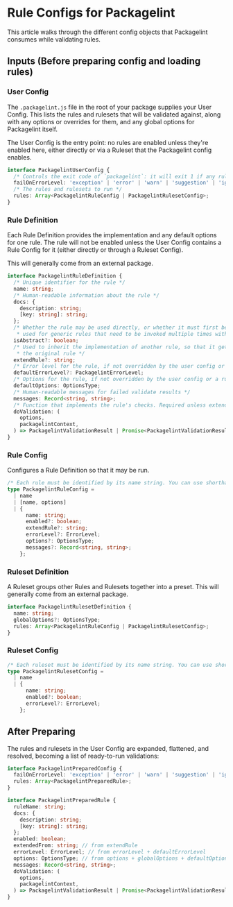 # Rule Configs for Packagelint

This article walks through the different config objects that Packagelint consumes while validating rules.

## Inputs (Before preparing config and loading rules)

### User Config

The <code>.packagelint.js</code> file in the root of your package supplies your User Config. This lists the rules and
rulesets that will be validated against, along with any options or overrides for them, and any global options for
Packagelint itself.

The User Config is the entry point: no rules are enabled unless they're enabled here, either directly or via a Ruleset
that the Packagelint config enables.

```typescript
interface PackagelintUserConfig {
  /* Controls the exit code of `packagelint`: it will exit 1 if any rule fails at or above the specified level */
  failOnErrorLevel: 'exception' | 'error' | 'warn' | 'suggestion' | 'ignore';
  /* The rules and rulesets to run */
  rules: Array<PackagelintRuleConfig | PackagelintRulesetConfig>;
}
```

### Rule Definition

Each Rule Definition provides the implementation and any default options for one rule. The rule will not be enabled
unless the User Config contains a Rule Config for it (either directly or through a Ruleset Config).

This will generally come from an external package.

```typescript
interface PackagelintRuleDefinition {
  /* Unique identifier for the rule */
  name: string;
  /* Human-readable information about the rule */
  docs: {
    description: string;
    [key: string]: string;
  };
  /* Whether the rule may be used directly, or whether it must first be extended to define a different rule. This is
   * used for generic rules that need to be invoked multiple times with different options, like `file-exists` */
  isAbstract?: boolean;
  /* Used to inherit the implementation of another rule, so that it gets its own name and options insetad of overriding
   * the original rule */
  extendRule?: string;
  /* Error level for the rule, if not overridden by the user config or a ruleset */
  defaultErrorLevel?: PackagelintErrorLevel;
  /* Options for the rule, if not overridden by the user config or a ruleset */
  defaultOptions: OptionsType;
  /* Human-readable messages for failed validate results */
  messages: Record<string, string>;
  /* Function that implements the rule's checks. Required unless extending another rule */
  doValidation: (
    options,
    packagelintContext,
  ) => PackagelintValidationResult | Promise<PackagelintValidationResult>;
}
```

### Rule Config

Configures a Rule Definition so that it may be run.

```typescript
/* Each rule must be identified by its name string. You can use shorthand or write it out in full */
type PackagelintRuleConfig =
  | name
  | [name, options]
  | {
      name: string;
      enabled?: boolean;
      extendRule?: string;
      errorLevel?: ErrorLevel;
      options?: OptionsType;
      messages?: Record<string, string>;
    };
```

### Ruleset Definition

A Ruleset groups other Rules and Rulesets together into a preset. This will generally come from an external package.

```typescript
interface PackagelintRulesetDefinition {
  name: string;
  globalOptions?: OptionsType;
  rules: Array<PackagelintRuleConfig | PackagelintRulesetConfig>;
}
```

### Ruleset Config

```typescript
/* Each ruleset must be identified by its name string. You can use shorthand or write it out in full */
type PackagelintRulesetConfig =
  | name
  | {
      name: string;
      enabled?: boolean;
      errorLevel?: ErrorLevel;
    };
```

## After Preparing

The rules and rulesets in the User Config are expanded, flattened, and resolved, becoming a list of ready-to-run
validations:

```typescript
interface PackagelintPreparedConfig {
  failOnErrorLevel: 'exception' | 'error' | 'warn' | 'suggestion' | 'ignore';
  rules: Array<PackagelintPreparedRule>;
}

interface PackagelintPreparedRule {
  ruleName: string;
  docs: {
    description: string;
    [key: string]: string;
  };
  enabled: boolean;
  extendedFrom: string; // from extendRule
  errorLevel: ErrorLevel; // from errorLevel + defaultErrorLevel
  options: OptionsType; // from options + globalOptions + defaultOptions, mediated by resetOptions
  messages: Record<string, string>;
  doValidation: (
    options,
    packagelintContext,
  ) => PackagelintValidationResult | Promise<PackagelintValidationResult>;
}
```
